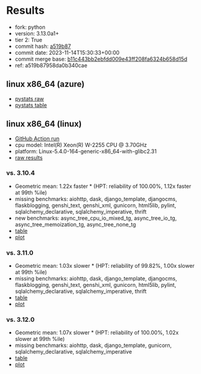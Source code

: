 # Results

- fork: python
- version: 3.13.0a1+
- tier 2: True
- commit hash: [a519b87](https://github.com/python/cpython/commit/a519b87)
- commit date: 2023-11-14T15:30:33+00:00
- commit merge base: [b11c443bb2ebfdd009e43ff208fa6324b658d15d](https://github.com/python/cpython/commit/b11c443bb2ebfdd009e43ff208fa6324b658d15d)
- ref: a519b87958da0b340cae

## linux x86_64 (azure)

- [pystats raw](bm-20231114-azure-x86_64-python-a519b87958da0b340cae-3.13.0a1%2B-a519b87-pystats.json)
- [pystats table](bm-20231114-azure-x86_64-python-a519b87958da0b340cae-3.13.0a1%2B-a519b87-pystats.md)

## linux x86_64 (linux)

- [GitHub Action run](https://github.com/faster-cpython/benchmarking/actions/runs/6865945502)
- cpu model: Intel(R) Xeon(R) W-2255 CPU @ 3.70GHz
- platform: Linux-5.4.0-164-generic-x86_64-with-glibc2.31
- [raw results](bm-20231114-linux-x86_64-python-a519b87958da0b340cae-3.13.0a1%2B-a519b87.json)

### vs. 3.10.4

- Geometric mean: 1.22x faster \* (HPT: reliability of 100.00%, 1.12x faster at 99th %ile)
- missing benchmarks: aiohttp, dask, django_template, djangocms, flaskblogging, genshi_text, genshi_xml, gunicorn, html5lib, pylint, sqlalchemy_declarative, sqlalchemy_imperative, thrift
- new benchmarks: async_tree_cpu_io_mixed_tg, async_tree_io_tg, async_tree_memoization_tg, async_tree_none_tg
- [table](bm-20231114-linux-x86_64-python-a519b87958da0b340cae-3.13.0a1%2B-a519b87-vs-3.10.4.md)
- [plot](bm-20231114-linux-x86_64-python-a519b87958da0b340cae-3.13.0a1%2B-a519b87-vs-3.10.4.png)

### vs. 3.11.0

- Geometric mean: 1.03x slower \* (HPT: reliability of 99.82%, 1.00x slower at 99th %ile)
- missing benchmarks: aiohttp, dask, django_template, djangocms, flaskblogging, genshi_text, genshi_xml, gunicorn, html5lib, pylint, sqlalchemy_declarative, sqlalchemy_imperative, thrift
- [table](bm-20231114-linux-x86_64-python-a519b87958da0b340cae-3.13.0a1%2B-a519b87-vs-3.11.0.md)
- [plot](bm-20231114-linux-x86_64-python-a519b87958da0b340cae-3.13.0a1%2B-a519b87-vs-3.11.0.png)

### vs. 3.12.0

- Geometric mean: 1.07x slower \* (HPT: reliability of 100.00%, 1.02x slower at 99th %ile)
- missing benchmarks: aiohttp, dask, django_template, gunicorn, sqlalchemy_declarative, sqlalchemy_imperative
- [table](bm-20231114-linux-x86_64-python-a519b87958da0b340cae-3.13.0a1%2B-a519b87-vs-3.12.0.md)
- [plot](bm-20231114-linux-x86_64-python-a519b87958da0b340cae-3.13.0a1%2B-a519b87-vs-3.12.0.png)

